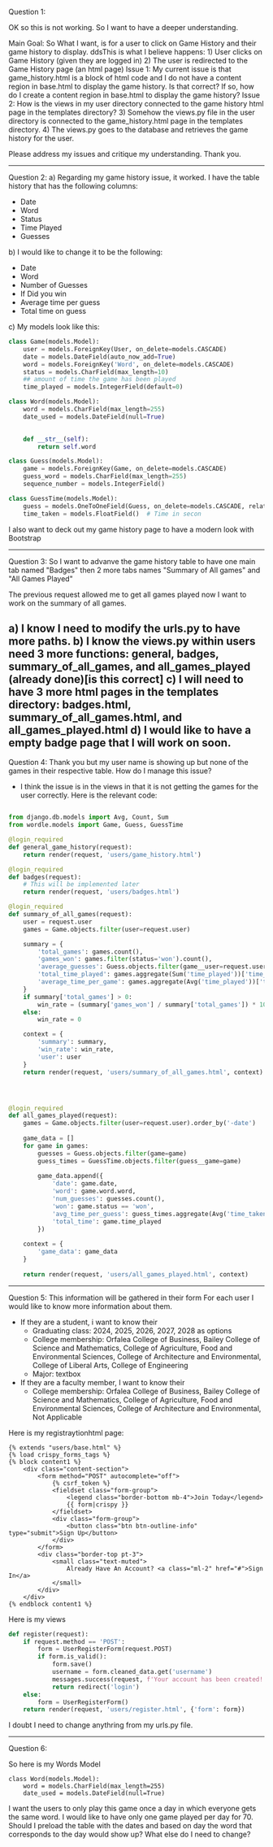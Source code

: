 Question 1:

OK so this is not working. So I want to have a deeper understanding.

Main Goal: So What I want, is for a user to click on Game History and their game history to display.
ddsThis is what I believe happens:
    1) User clicks on Game History (given they are logged in)
    2) The user is redirected to the Game History page (an html page)
Issue 1: My current issue is that game_history.html is a block of html code and I do not have a content region in base.html to display the game history. Is that correct? If so, how do I create a content region in base.html to display the game history?
Issue 2: How is the views in my user directory connected to the game history html page in the templates directory?
    3) Somehow the views.py file in the user directory is connected to the game_history.html page in the templates directory.
    4) The views.py goes to the database and retrieves the game history for the user.

Please address my issues and critique my understanding. Thank you.

---------------------------------------------------------------------------------------------------------
Question 2:
a) Regarding my game history issue, it worked. I have the table history that has the following columns:
 - Date	
 - Word	
 - Status	
 - Time Played	
 - Guesses

b) I would like to change it to be the following:
 - Date	
 - Word	
 - Number of Guesses
 - If Did you win	
 - Average time per guess	
 - Total time on guess

c) My models look like this:
```python
class Game(models.Model):
    user = models.ForeignKey(User, on_delete=models.CASCADE)
    date = models.DateField(auto_now_add=True)
    word = models.ForeignKey('Word', on_delete=models.CASCADE)
    status = models.CharField(max_length=10)
    ## amount of time the game has been played
    time_played = models.IntegerField(default=0)

class Word(models.Model):
    word = models.CharField(max_length=255)
    date_used = models.DateField(null=True) 
    

    def __str__(self):
        return self.word

class Guess(models.Model):
    game = models.ForeignKey(Game, on_delete=models.CASCADE)
    guess_word = models.CharField(max_length=255)
    sequence_number = models.IntegerField()

class GuessTime(models.Model):
    guess = models.OneToOneField(Guess, on_delete=models.CASCADE, related_name='time')
    time_taken = models.FloatField()  # Time in secon
```

I also want to deck out my game history page to have a modern look with Bootstrap 



---------------------------------------------------------------------------------------------------------
Question 3:
So I want to advanve the game history table to have one main tab named "Badges" then 2 more tabs names "Summary of All games" and "All Games Played"

The previous request allowed me to get all games played now I want to work on the summary of all games. 

a) I know I need to modify the urls.py to have more paths. 
b) I know the views.py within users need 3 more functions: general, badges, summary_of_all_games, and all_games_played (already done)[is this correct]
c) I will need to have 3 more html pages in the templates directory: badges.html, summary_of_all_games.html, and all_games_played.html
d) I would like to have a empty badge page that I will work on soon.
---------------------------------------------------------------------------------------------------------

Question 4:
Thank you but my user name is showing up but none of the games in their respective table. How do I manage this issue?
- I think the issue is in the views in that it is not getting the games for the user correctly. Here is the relevant code:
```python

from django.db.models import Avg, Count, Sum
from wordle.models import Game, Guess, GuessTime

@login_required
def general_game_history(request):
    return render(request, 'users/game_history.html')

@login_required
def badges(request):
    # This will be implemented later
    return render(request, 'users/badges.html')

@login_required
def summary_of_all_games(request):
    user = request.user
    games = Game.objects.filter(user=request.user)

    summary = {
        'total_games': games.count(),
        'games_won': games.filter(status='won').count(),
        'average_guesses': Guess.objects.filter(game__user=request.user).values('game').annotate(guess_count=Count('id')).aggregate(Avg('guess_count'))['guess_count__avg'],
        'total_time_played': games.aggregate(Sum('time_played'))['time_played__sum'],
        'average_time_per_game': games.aggregate(Avg('time_played'))['time_played__avg'],
    }
    if summary['total_games'] > 0:
        win_rate = (summary['games_won'] / summary['total_games']) * 100
    else:
        win_rate = 0

    context = {
        'summary': summary,
        'win_rate': win_rate,
        'user': user
    }
    return render(request, 'users/summary_of_all_games.html', context)




@login_required
def all_games_played(request):
    games = Game.objects.filter(user=request.user).order_by('-date')
    
    game_data = []
    for game in games:
        guesses = Guess.objects.filter(game=game)
        guess_times = GuessTime.objects.filter(guess__game=game)
        
        game_data.append({
            'date': game.date,
            'word': game.word.word,
            'num_guesses': guesses.count(),
            'won': game.status == 'won',
            'avg_time_per_guess': guess_times.aggregate(Avg('time_taken'))['time_taken__avg'] or 0,
            'total_time': game.time_played
        })
    
    context = {
        'game_data': game_data
    }
    
    return render(request, 'users/all_games_played.html', context)

```

---------------------------------------------------------------------------------------------------------
Question 5:
This information will be gathered in their form
For each user I would like to know more information about them.
- If they are a student, i want to know their 
    - Graduating class: 2024, 2025, 2026, 2027, 2028 as options
    - College membership:  Orfalea College of Business,  Bailey College of Science and Mathematics, College of Agriculture, Food and Environmental Sciences, College of Architecture and Environmental, College of Liberal Arts, College of Engineering
    - Major: textbox
- If they are a faculty member, I want to know their
    - College membership:  Orfalea College of Business,  Bailey College of Science and Mathematics, College of Agriculture, Food and Environmental Sciences, College of Architecture and Environmental, Not Applicable

Here is my registraytionhtml page:
```
{% extends "users/base.html" %}
{% load crispy_forms_tags %}
{% block content1 %}
    <div class="content-section">
        <form method="POST" autocomplete="off">
            {% csrf_token %}
            <fieldset class="form-group">
                <legend class="border-bottom mb-4">Join Today</legend>
                {{ form|crispy }}
            </fieldset>
            <div class="form-group">
                <button class="btn btn-outline-info" type="submit">Sign Up</button>
            </div>
        </form>
        <div class="border-top pt-3">
            <small class="text-muted">
                Already Have An Account? <a class="ml-2" href="#">Sign In</a>
            </small>
        </div>
    </div>
{% endblock content1 %}
```

Here is my views
```python
def register(request):
    if request.method == 'POST':
        form = UserRegisterForm(request.POST)
        if form.is_valid():
            form.save()
            username = form.cleaned_data.get('username')
            messages.success(request, f'Your account has been created! You are now able to log in')
            return redirect('login')
    else:
        form = UserRegisterForm()
    return render(request, 'users/register.html', {'form': form})
```

I doubt I need to change anythring from my urls.py file.



------------------------------------------------------------------------------------


Question 6:

So here is my Words Model
```
class Word(models.Model):
    word = models.CharField(max_length=255)
    date_used = models.DateField(null=True) 
```

I want the users to only play this game once a day in which everyone gets the same word. I would like to have only one game played per day for 70. 
Should I preload the table with the dates and based on day the word that corresponds to the day would show up?
What else do I need to change?